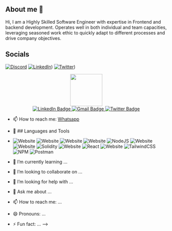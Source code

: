 ## About me 👋
Hi, I am a Highly Skilled Software Engineer with expertise in Frontend and backend development. Operates well in
both individual and team capacities, leveraging seasoned work ethic to quickly adapt to different
processes and drive company objectives.

## Socials
[![Discord](https://img.shields.io/badge/Discord-%237289DA.svg?logo=discord&logoColor=white)](https://discord.gg/_akoladeoluwafemi) [![LinkedIn](https://img.shields.io/badge/LinkedIn-%230077B5.svg?logo=linkedin&logoColor=white)](https://www.linkedin.com/in/adeyemi-femi/)) [![Twitter](https://img.shields.io/badge/Twitter-%231DA1F2.svg?logo=Twitter&logoColor=white)](https://twitter.com/Fem_webDev)) 

<div id="header" align="center">
  <img src="https://media.giphy.com/media/M9gbBd9nbDrOTu1Mqx/giphy.gif" width="100"/>

  <div id="badges">
    <a href="https://www.linkedin.com/in/adeyemi-femi">
      <img src="https://img.shields.io/badge/LinkedIn-blue?style=for-the-badge&logo=linkedin&logoColor=white" alt="LinkedIn Badge"/>
    </a>
    <a href="https://www.linkedin.com/in/adeyemi-femi">
      <img src="https://img.shields.io/badge/Email-red?style=for-the-badge&logo=gmail&logoColor=white" alt="Gmail Badge"/>
    </a>
    <a href="https://twitter.com/Fem_webDev">
      <img src="https://img.shields.io/badge/Twitter-blue?style=for-the-badge&logo=twitter&logoColor=white" alt="Twitter Badge"/>
    </a>
  </div>
</div>

- :mailbox: How to reach me: [Whatsapp](+2348149118596)

- 🔭 ## Languages and Tools
- ![Website](https://img.shields.io/badge/Node.js-339933?style=for-the-badge&logo=node.js&logoColor=white)
![Website](https://img.shields.io/badge/TypeScript-007ACC?style=for-the-badge&logo=typescript&logoColor=white)
![Website](https://img.shields.io/badge/JavaScript-F7DF1E?style=for-the-badge&logo=javascript&logoColor=white)
![Website](https://img.shields.io/badge/Express.js-000000?style=for-the-badge&logo=express&logoColor=white)
 ![NodeJS](https://img.shields.io/badge/node.js-6DA55F?style=plastic&logo=node.js&logoColor=white)
![Website](https://img.shields.io/badge/PostgreSQL-336791?style=for-the-badge&logo=postgresql&logoColor=white)
![Website](https://img.shields.io/badge/MongoDB-4EA94B?style=for-the-badge&logo=mongodb&logoColor=white)
![Solidity](https://img.shields.io/badge/Solidity-%23363636.svg?style=plastic&logo=solidity&logoColor=white) 
![Website](https://img.shields.io/badge/REST%20API-FF5733?style=for-the-badge)
![React](https://img.shields.io/badge/react-%2320232a.svg?style=plastic&logo=react&logoColor=%2361DAFB)
![Website](https://img.shields.io/badge/Amazon%20AWS-232F3E?style=for-the-badge&logo=amazon-aws&logoColor=white)
![TailwindCSS](https://img.shields.io/badge/tailwindcss-%2338B2AC.svg?style=plastic&logo=tailwind-css&logoColor=white)
![NPM](https://img.shields.io/badge/NPM-%23000000.svg?style=plastic&logo=npm&logoColor=white)
![Postman](https://img.shields.io/badge/Postman-FF6C37?style=plastic&logo=postman&logoColor=white)
- 🌱 I’m currently learning ...
- 👯 I’m looking to collaborate on ...
- 🤔 I’m looking for help with ...
- 💬 Ask me about ...
- 📫 How to reach me: ...
- 😄 Pronouns: ...
- ⚡ Fun fact: ...
-->
